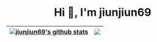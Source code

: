 <!-- ### Hi there 👋 -->

<h1 align="center">Hi 👋, I'm jiunjiun69</h1>

| <a href="https://github.com/anuraghazra/github-readme-stats"><img align="center" src="https://github-readme-stats.vercel.app/api?username=jiunjiun69&show_icons=true&include_all_commits=true&theme=radical&hide_border=true" alt="jiunjiun69's github stats" /></a> | <a href="https://github.com/anuraghazra/github-readme-stats"><img align="center" src="https://github-readme-stats.vercel.app/api/top-langs/?username=jiunjiun69&layout=compact&theme=gruvbox&hide_border=true&langs_count=8" /></a> |
| ------------- | ------------- |


<!-- <p align="center"><img src="https://github-readme-stats.vercel.app/api?username=jiunjiun69&show_icons=true&locale=en" alt="jiunjiun69" /></p> -->

<!-- [![Anurag's GitHub stats](https://github-readme-stats.vercel.app/api?username=jiunjiun69)](https://github.com/anuraghazra/github-readme-stats) -->
<!-- <p align="center"><img src="https://github-readme-stats.vercel.app/api?username=jiunjiun69&show_icons=true&locale=en&theme=radical" alt="jiunjiun69" /></p> -->

<!-- [![Top Langs](https://github-readme-stats.vercel.app/api/top-langs/?username=jiunjiun69&layout=compact)](https://github.com/anuraghazra/github-readme-stats) -->
<!-- <p align="center"><img src="https://github-readme-stats.vercel.app/api/top-langs/?username=jiunjiun69&layout=compact&show_icons=true&locale=en&theme=gruvbox" alt="jiunjiun69" /></p> -->


<!--
**jiunjiun69/jiunjiun69** is a ✨ _special_ ✨ repository because its `README.md` (this file) appears on your GitHub profile.

Here are some ideas to get you started:

- 🔭 I’m currently working on ...
- 🌱 I’m currently learning ...
- 👯 I’m looking to collaborate on ...
- 🤔 I’m looking for help with ...
- 💬 Ask me about ...
- 📫 How to reach me: ...
- 😄 Pronouns: ...
- ⚡ Fun fact: ...
-->
